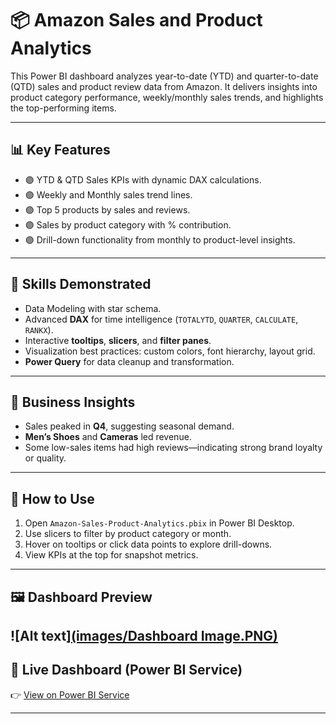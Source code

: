 
# 📦 Amazon Sales and Product Analytics

This Power BI dashboard analyzes year-to-date (YTD) and quarter-to-date (QTD) sales and product review data from Amazon. It delivers insights into product category performance, weekly/monthly sales trends, and highlights the top-performing items.

---

## 📊 Key Features

- 🟣 YTD & QTD Sales KPIs with dynamic DAX calculations.
- 🟣 Weekly and Monthly sales trend lines.
- 🟣 Top 5 products by sales and reviews.
- 🟣 Sales by product category with % contribution.
- 🟣 Drill-down functionality from monthly to product-level insights.

---

## 🧠 Skills Demonstrated

- Data Modeling with star schema.
- Advanced **DAX** for time intelligence (`TOTALYTD`, `QUARTER`, `CALCULATE`, `RANKX`).
- Interactive **tooltips**, **slicers**, and **filter panes**.
- Visualization best practices: custom colors, font hierarchy, layout grid.
- **Power Query** for data cleanup and transformation.

---

## 📌 Business Insights

- Sales peaked in **Q4**, suggesting seasonal demand.
- **Men’s Shoes** and **Cameras** led revenue.
- Some low-sales items had high reviews—indicating strong brand loyalty or quality.

---

## 🚀 How to Use

1. Open `Amazon-Sales-Product-Analytics.pbix` in Power BI Desktop.
2. Use slicers to filter by product category or month.
3. Hover on tooltips or click data points to explore drill-downs.
4. View KPIs at the top for snapshot metrics.

---

## 🖼 Dashboard Preview

![Alt text][(images/Dashboard Image.PNG)](https://github.com/selvintuscano/abcd/blob/main/images/Dashboard%20Image.PNG)
---

## 🔗 Live Dashboard (Power BI Service)

👉 [View on Power BI Service](https://app.powerbi.com/groups/me/list?experience=power-bi)

---
